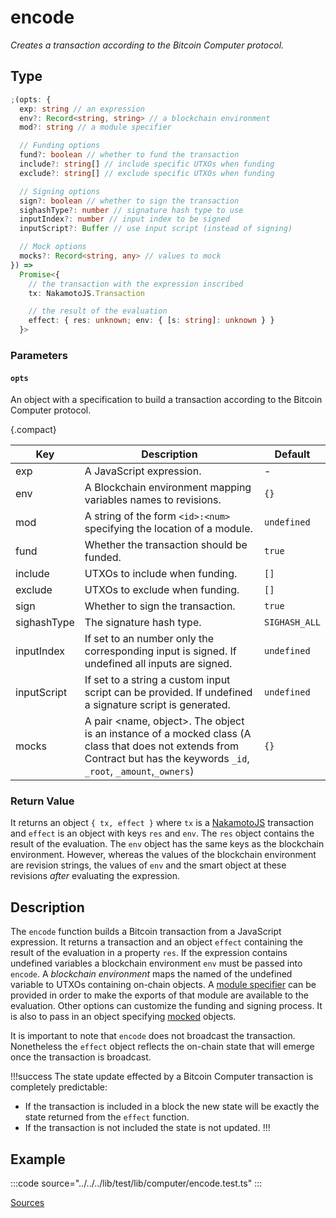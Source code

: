 # encode

_Creates a transaction according to the Bitcoin Computer protocol._

## Type

```ts
;(opts: {
  exp: string // an expression
  env?: Record<string, string> // a blockchain environment
  mod?: string // a module specifier

  // Funding options
  fund?: boolean // whether to fund the transaction
  include?: string[] // include specific UTXOs when funding
  exclude?: string[] // exclude specific UTXOs when funding

  // Signing options
  sign?: boolean // whether to sign the transaction
  sighashType?: number // signature hash type to use
  inputIndex?: number // input index to be signed
  inputScript?: Buffer // use input script (instead of signing)

  // Mock options
  mocks?: Record<string, any> // values to mock
}) =>
  Promise<{
    // the transaction with the expression inscribed
    tx: NakamotoJS.Transaction

    // the result of the evaluation
    effect: { res: unknown; env: { [s: string]: unknown } }
  }>
```

### Parameters

#### `opts`

An object with a specification to build a transaction according to the Bitcoin Computer protocol.

{.compact}

| Key         | Description                                                                                                                                                               | Default       |
| ----------- | ------------------------------------------------------------------------------------------------------------------------------------------------------------------------- | ------------- |
| exp         | A JavaScript expression.                                                                                                                                                  | -             |
| env         | A Blockchain environment mapping variables names to revisions.                                                                                                            | `{}`          |
| mod         | A string of the form `<id>:<num>` specifying the location of a module.                                                                                                    | `undefined`   |
| fund        | Whether the transaction should be funded.                                                                                                                                 | `true`        |
| include     | UTXOs to include when funding.                                                                                                                                            | `[]`          |
| exclude     | UTXOs to exclude when funding.                                                                                                                                            | `[]`          |
| sign        | Whether to sign the transaction.                                                                                                                                          | `true`        |
| sighashType | The signature hash type.                                                                                                                                                  | `SIGHASH_ALL` |
| inputIndex  | If set to an number only the corresponding input is signed. If undefined all inputs are signed.                                                                           | `undefined`   |
| inputScript | If set to a string a custom input script can be provided. If undefined a signature script is generated.                                                                   | `undefined`   |
| mocks       | A pair <name, object>. The object is an instance of a mocked class (A class that does not extends from Contract but has the keywords `_id`, `_root`, `_amount`,`_owners`) | `{}`          |

### Return Value

It returns an object `{ tx, effect }` where `tx` is a [NakamotoJS](../../NakamotoJs/) transaction and `effect` is an object with keys `res` and `env`. The `res` object contains the result of the evaluation. The `env` object has the same keys as the blockchain environment. However, whereas the values of the blockchain environment are revision strings, the values of `env` and the smart object at these revisions _after_ evaluating the expression.

## Description

The `encode` function builds a Bitcoin transaction from a JavaScript expression. It returns a transaction and an object `effect` containing the result of the evaluation in a property `res`. If the expression contains undefined variables a blockchain environment `env` must be passed into `encode`. A _blockchain environment_ maps the named of the undefined variable to UTXOs containing on-chain objects. A [module specifier](../../tutorial.md#module-system) can be provided in order to make the exports of that module are available to the evaluation. Other options can customize the funding and signing process. It is also to pass in an object specifying [mocked](../../tutorial.md#mocking) objects.

It is important to note that `encode` does not broadcast the transaction. Nonetheless the `effect` object reflects the on-chain state that will emerge once the transaction is broadcast.

!!!success
The state update effected by a Bitcoin Computer transaction is completely predictable:

- If the transaction is included in a block the new state will be exactly the state returned from the `effect` function.
- If the transaction is not included the state is not updated.
  !!!

## Example

:::code source="../../../lib/test/lib/computer/encode.test.ts" :::

<a href="https://github.com/bitcoin-computer/monorepo/blob/main/packages/lib/test/lib/computer/encode.test.ts" target=_blank>Sources</a>
